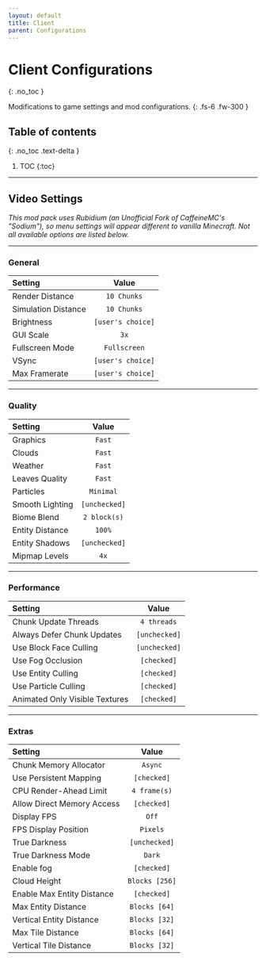 ```yaml
---
layout: default
title: Client
parent: Configurations
---
```


# Client Configurations
{: .no_toc }

Modifications to game settings and mod configurations.
{: .fs-6 .fw-300 }

## Table of contents
{: .no_toc .text-delta }

1. TOC
{:toc}
---

## Video Settings
*This mod pack uses Rubidium (an Unofficial Fork of CaffeineMC's "Sodium"), so menu settings will appear different to vanilla Minecraft. Not all available options are listed below.*

---

### General
| Setting | Value |
|:----------------|:---------------:|
| Render Distance | `10 Chunks` |
| Simulation Distance | `10 Chunks` |
| Brightness | `[user's choice]` |
| GUI Scale | `3x` |
| Fullscreen Mode | `Fullscreen` |
| VSync | `[user's choice]` |
| Max Framerate | `[user's choice]` |

---

### Quality
| Setting | Value |
|:----------------|:---------------:|
| Graphics | `Fast` |
| Clouds | `Fast` |
| Weather | `Fast` |
| Leaves Quality | `Fast` |
| Particles | `Minimal` |
| Smooth Lighting | `[unchecked]` |
| Biome Blend | `2 block(s)` |
| Entity Distance | `100%` |
| Entity Shadows | `[unchecked]` |
| Mipmap Levels | `4x` |

---

### Performance
| Setting | Value |
|:----------------|:---------------:|
| Chunk Update Threads | `4 threads` |
| Always Defer Chunk Updates | `[unchecked]` |
| Use Block Face Culling | `[unchecked]` |
| Use Fog Occlusion | `[checked]` |
| Use Entity Culling | `[checked]` |
| Use Particle Culling | `[checked]` |
| Animated Only Visible Textures | `[checked]` |

---

### Extras
| Setting | Value |
|:----------------|:---------------:|
| Chunk Memory Allocator | `Async` |
| Use Persistent Mapping  | `[checked]` |
| CPU Render-Ahead Limit | `4 frame(s)` |
| Allow Direct Memory Access | `[checked]` |
| Display FPS | `Off` |
| FPS Display Position | `Pixels` |
| True Darkness | `[unchecked]` |
| True Darkness Mode | `Dark` |
| Enable fog | `[checked]` |
| Cloud Height | `Blocks [256]` |
| Enable Max Entity Distance | `[checked]` |
| Max Entity Distance | `Blocks [64]` |
| Vertical Entity Distance | `Blocks [32]` |
| Max Tile Distance | `Blocks [64]` |
| Vertical Tile Distance | `Blocks [32]` |